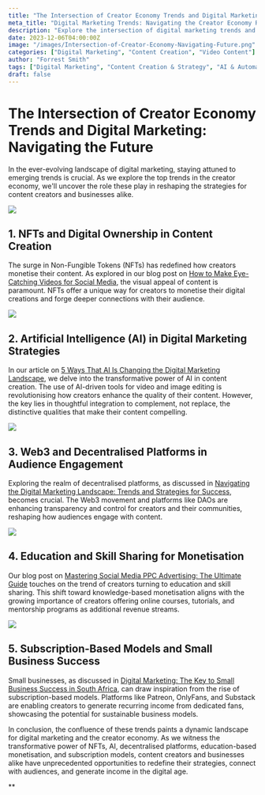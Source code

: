 ```yaml
---  
title: "The Intersection of Creator Economy Trends and Digital Marketing: Navigating the Future"  
meta_title: "Digital Marketing Trends: Navigating the Creator Economy Revolution"  
description: "Explore the intersection of digital marketing trends and the creator economy. Discover how NFTs, AI, decentralised platforms, education, and subscriptions redefine strategies for content creators and businesses."  
date: 2023-12-06T04:00:00Z  
image: "/images/Intersection-of-Creator-Economy-Navigating-Future.png"  
categories: ["Digital Marketing", "Content Creation", "Video Content"]  
author: "Forrest Smith"  
tags: ["Digital Marketing", "Content Creation & Strategy", "AI & Automation", "Small Business", "Audience Targeting", "Brand & Branding", "Budget & Optimization", "Campaign Success", "Chatbots & Technology", "Content & Creativity", "Entrepreneurial Insights", "Influencer Marketing", "Innovation & Trends", "Marketing & Strategies", "Measurable Results", "Personalization & Voice"]  
draft: false  
---
```


# The Intersection of Creator Economy Trends and Digital Marketing: Navigating the Future

In the ever-evolving landscape of digital marketing, staying attuned to emerging trends is crucial. As we explore the top trends in the creator economy, we'll uncover the role these play in reshaping the strategies for content creators and businesses alike.

![](https://lh7-us.googleusercontent.com/5s3XPxVV_sOHXdc4J4JXHEEJn6Sh0ksULmxBXHjN2Awiw9DeU6PIlr7Ih3hg5AxJapDt2bvDikr-T41o2oswAVGRb5ISpRkhKF7zHsM5cO4g4MDqIS5PS0EpKP3YJexVrBnlx4ANiAlASO77hrNPAb4)

## 1. NFTs and Digital Ownership in Content Creation

The surge in Non-Fungible Tokens (NFTs) has redefined how creators monetise their content. As explored in our blog post on [How to Make Eye-Catching Videos for Social Media](https://essentialmillennial.com/blog/how-to-make-eye-catching-videos-for-social-media/), the visual appeal of content is paramount. NFTs offer a unique way for creators to monetise their digital creations and forge deeper connections with their audience.

![](https://lh7-us.googleusercontent.com/CkongEXz0mAnInEvSY9gpREJRkMGtTCv8mx3pgVKOWETvsUogeNFbF_v1clAjqle293920eYwZxcTOWpAv6QxiKMW_d6O2rhysd6xp6lbzoxAQtEVQt3f0UJXwwh3qIZt_4hiN86EpeYd5IGpAF7XK8)

## 2. Artificial Intelligence (AI) in Digital Marketing Strategies

In our article on [5 Ways That AI Is Changing the Digital Marketing Landscape](https://essentialmillennial.com/blog/5-ways-that-ai-is-changing-the-digital-marketing-landscape/), we delve into the transformative power of AI in content creation. The use of AI-driven tools for video and image editing is revolutionising how creators enhance the quality of their content. However, the key lies in thoughtful integration to complement, not replace, the distinctive qualities that make their content compelling.

![](https://lh7-us.googleusercontent.com/o2VLxk37FyOVS0DGVV7wOT45GOPL3h7TkQ5S_ohc7xuHEVAYf-2mtusN4nJGfj9K_PM_Pk5liOEZ_e5ugJwwEGZWsVjflusWh0be8j63TN4fuC_p2Otx_8y-X8lrri2Mc_dvagKj6AKAWkF1JfpbSo0)

## 3. Web3 and Decentralised Platforms in Audience Engagement

Exploring the realm of decentralised platforms, as discussed in [Navigating the Digital Marketing Landscape: Trends and Strategies for Success](/blog/navigating-the-digital-marketing-landscape-trends-and-strategies-for-success/), becomes crucial. The Web3 movement and platforms like DAOs are enhancing transparency and control for creators and their communities, reshaping how audiences engage with content.

![](https://lh7-us.googleusercontent.com/9B6k2pjEPhGSU8vfDpCBdUKJa2wbiJ3vjwXa4WvO3O6v2n1TppE04tHBGrHhbEx9XE6yQW5oAc4EWV9dtZfblP-2BFIqo653W88glJqA8xvwJq8PNtDWj5LQRHmTvU09fpV0H7s5esvi-jRfLarxQLE)

## 4. Education and Skill Sharing for Monetisation

Our blog post on [Mastering Social Media PPC Advertising: The Ultimate Guide](https://essentialmillennial.com/blog/mastering-social-media-ppc-advertising-the-ultimate-guide/) touches on the trend of creators turning to education and skill sharing. This shift toward knowledge-based monetisation aligns with the growing importance of creators offering online courses, tutorials, and mentorship programs as additional revenue streams.

![](https://lh7-us.googleusercontent.com/1A4IDuC066HV8jCcFc9nUPpsBkLlzhV1vlJkBthC61zqVHin5_04fAFL0Hilj0H_8JmgSqxQrVZngdeVXxx0gaIrauDR4wB_BJM-MX1hibgu7vu5nDPlaSoJOR_bXKOdi1gJX21SvxEJZGmDqj2lu4o)

## 5. Subscription-Based Models and Small Business Success

Small businesses, as discussed in [Digital Marketing: The Key to Small Business Success in South Africa](https://essentialmillennial.com/blog/digital-marketing-the-key-to-small-business-success-in-south-africa/), can draw inspiration from the rise of subscription-based models. Platforms like Patreon, OnlyFans, and Substack are enabling creators to generate recurring income from dedicated fans, showcasing the potential for sustainable business models.

In conclusion, the confluence of these trends paints a dynamic landscape for digital marketing and the creator economy. As we witness the transformative power of NFTs, AI, decentralised platforms, education-based monetisation, and subscription models, content creators and businesses alike have unprecedented opportunities to redefine their strategies, connect with audiences, and generate income in the digital age.

  
**